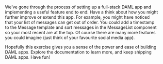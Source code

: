 We’ve gone through the process of setting up a full-stack DAML app and implementing a useful feature end to end. Have a think about how you might further improve or extend this app. For example, you might have noticed that your list of messages can get out of order. You could add a timestamp to the Message template and sort messages in the MessageList component so your most recent are at the top. Of course there are many more features you could imagine (just think of your favourite social media app).

Hopefully this exercise gives you a sense of the power and ease of building DAML apps. Explore the documentation to learn more, and keep shipping DAML apps. Have fun!
